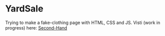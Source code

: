 # YardSale
Trying to make a fake-clothing page with HTML, CSS and JS. 
Visti (work in progress) here: [Second-Hand](http://www.secondhand.com/)
